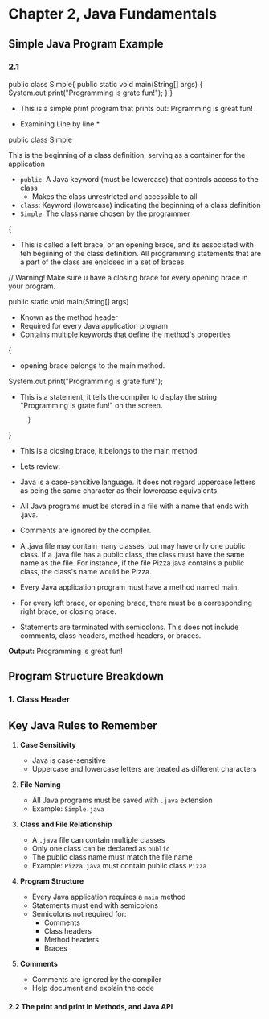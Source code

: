 # Chapter 2, Java Fundamentals

## Simple Java Program Example

### 2.1

public class Simple{
    public static void main(String[] args)
    {
        System.out.print("Programming is grate fun!");
    }
}


- This is a simple print program that prints out: Prgramming is great fun!

* Examining Line by line *

public class Simple

This is the beginning of a class definition, serving as a container for the application
- `public`: A Java keyword (must be lowercase) that controls access to the class
  - Makes the class unrestricted and accessible to all
- `class`: Keyword (lowercase) indicating the beginning of a class definition
- `Simple`: The class name chosen by the programmer

{

* This is called a left brace, or an opening brace, and its associated with teh begiining of the class definition. All programming statements that are a part of the class are enclosed in a set of braces.

// Warning! Make sure u have a closing brace for every opening brace in your program.

public static void main(String[] args)

- Known as the method header
- Required for every Java application program
- Contains multiple keywords that define the method's properties

{

* opening brace belongs to the main method.

System.out.print("Programming is grate fun!");

* This is a statement, it tells the compiler to display the string "Programming is grate fun!" on the screen.

        }
}

* This is a closing brace, it belongs to the main method.

- Lets review:

* Java is a case-sensitive language. It does not regard uppercase letters as being the same
character as their lowercase equivalents.

* All Java programs must be stored in a file with a name that ends with .java.

* Comments are ignored by the compiler.

* A .java file may contain many classes, but may have only one public class. If a .java
file has a public class, the class must have the same name as the file. For instance, if
the file Pizza.java contains a public class, the class's name would be Pizza.

* Every Java application program must have a method named main.

* For every left brace, or opening brace, there must be a corresponding right brace, or
closing brace.

* Statements are terminated with semicolons. This does not include comments, class
headers, method headers, or braces.

**Output:** Programming is great fun!

## Program Structure Breakdown

### 1. Class Header

## Key Java Rules to Remember

1. **Case Sensitivity**
   - Java is case-sensitive
   - Uppercase and lowercase letters are treated as different characters

2. **File Naming**
   - All Java programs must be saved with `.java` extension
   - Example: `Simple.java`

3. **Class and File Relationship**
   - A `.java` file can contain multiple classes
   - Only one class can be declared as `public`
   - The public class name must match the file name
   - Example: `Pizza.java` must contain public class `Pizza`

4. **Program Structure**
   - Every Java application requires a `main` method
   - Statements must end with semicolons
   - Semicolons not required for:
     - Comments
     - Class headers
     - Method headers
     - Braces

5. **Comments**
   - Comments are ignored by the compiler
   - Help document and explain the code

#### 2.2 The print and print ln Methods, and Java API